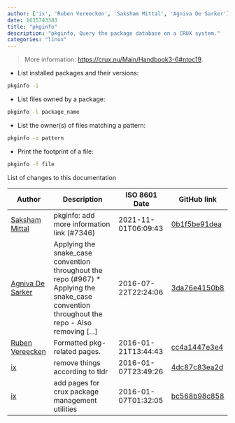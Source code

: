 ```yaml
---
author: ['ix', 'Ruben Vereecken', 'Saksham Mittal', 'Agniva De Sarker']
date: 1635743383
title: "pkginfo"
description: "pkginfo, Query the package database on a CRUX system."
categories: "linux"
---
```

> More information: <https://crux.nu/Main/Handbook3-6#ntoc19>.

- List installed packages and their versions:

```bash
pkginfo -i
```

- List files owned by a package:

```bash
pkginfo -l package_name
```

- List the owner(s) of files matching a pattern:

```bash
pkginfo -o pattern
```

- Print the footprint of a file:

```bash
pkginfo -f file
```
List of changes to this documentation


Author | Description | ISO 8601 Date | GitHub link
------|-----|-----|-----
[Saksham Mittal](mailto:gotlougit@users.noreply.github.com) | pkginfo: add more information link (#7346) | 2021-11-01T06:09:43 | [0b1f5be91dea](https://github.com/tldr-pages/tldr/commit/0b1f5be91dea7c296549aa1d67c130da06535d95)
[Agniva De Sarker](mailto:agnivade@yahoo.co.in) | Applying the snake_case convention throughout the repo (#967) * Applying the snake_case convention throughout the repo - Also removing [...] | 2016-07-22T22:24:06 | [3da76e4150b8](https://github.com/tldr-pages/tldr/commit/3da76e4150b8631fd74aabfcc953cc23731b6bb8)
[Ruben Vereecken](mailto:rubenvereecken@gmail.com) | Formatted pkg-related pages. | 2016-01-21T13:44:43 | [cc4a1447e3e4](https://github.com/tldr-pages/tldr/commit/cc4a1447e3e4da262b82684a2102956db9ae549c)
[ix](mailto:arcetera@cock.li) | remove things according to tldr | 2016-01-07T23:49:26 | [4dc87c83ea2d](https://github.com/tldr-pages/tldr/commit/4dc87c83ea2dc1901ffabaabec407adcbefb99f6)
[ix](mailto:arcetera@cock.li) | add pages for crux package management utilities | 2016-01-07T01:32:05 | [bc568b98c858](https://github.com/tldr-pages/tldr/commit/bc568b98c8580e64a6538c9335a28a44d47dd36d)

